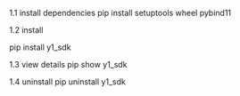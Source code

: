 1.1 install dependencies
pip install setuptools wheel pybind11

1.2 install

pip install y1_sdk

1.3 view details 
pip show y1_sdk

1.4 uninstall
pip uninstall y1_sdk
